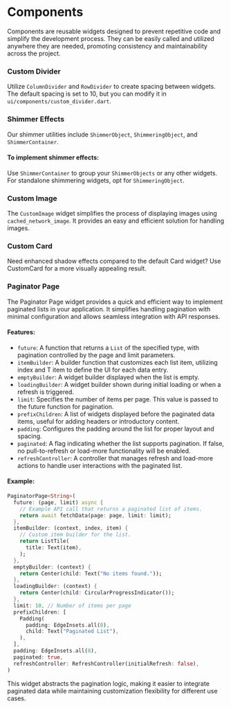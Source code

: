 # Components
Components are reusable widgets designed to prevent repetitive code and simplify the development process. They can be easily called and utilized anywhere they are needed, promoting consistency and maintainability across the project.

### Custom Divider
Utilize `ColumnDivider` and `RowDivider` to create spacing between widgets. The default spacing is set to 10, but you can modify it in `ui/components/custom_divider.dart`.

### Shimmer Effects
Our shimmer utilities include `ShimmerObject`, `ShimmeringObject`, and `ShimmerContainer`. 

#### To implement shimmer effects:

Use `ShimmerContainer` to group your `ShimmerObjects` or any other widgets.
For standalone shimmering widgets, opt for `ShimmeringObject`.

### Custom Image
The `CustomImage` widget simplifies the process of displaying images using `cached_network_image`. It provides an easy and efficient solution for handling images.

### Custom Card
Need enhanced shadow effects compared to the default Card widget? Use CustomCard for a more visually appealing result.

### Paginator Page
The Paginator Page widget provides a quick and efficient way to implement paginated lists in your application. It simplifies handling pagination with minimal configuration and allows seamless integration with API responses.

#### Features:
- `future`: A function that returns a `List` of the specified type, with pagination controlled by the page and limit parameters.
- `itemBuilder`: A builder function that customizes each list item, utilizing index and T item to define the UI for each data entry.
- `emptyBuilder`: A widget builder displayed when the list is empty.
- `loadingBuilder`: A widget builder shown during initial loading or when a refresh is triggered.
- `limit`: Specifies the number of items per page. This value is passed to the future function for pagination.
- `prefixChildren`: A list of widgets displayed before the paginated data items, useful for adding headers or introductory content.
- `padding`: Configures the padding around the list for proper layout and spacing.
- `paginated`: A flag indicating whether the list supports pagination. If false, no pull-to-refresh or load-more functionality will be enabled.
- `refreshController`: A controller that manages refresh and load-more actions to handle user interactions with the paginated list.

#### Example:
```dart 
PaginatorPage<String>(
  future: (page, limit) async {
    // Example API call that returns a paginated list of items.
    return await fetchData(page: page, limit: limit); 
  },
  itemBuilder: (context, index, item) {
    // Custom item builder for the list.
    return ListTile(
      title: Text(item),
    );
  },
  emptyBuilder: (context) {
    return Center(child: Text("No items found."));
  },
  loadingBuilder: (context) {
    return Center(child: CircularProgressIndicator());
  },
  limit: 10, // Number of items per page
  prefixChildren: [
    Padding(
      padding: EdgeInsets.all(8),
      child: Text("Paginated List"),
    ),
  ],
  padding: EdgeInsets.all(8),
  paginated: true,
  refreshController: RefreshController(initialRefresh: false),
)
```

This widget abstracts the pagination logic, making it easier to integrate paginated data while maintaining customization flexibility for different use cases.
